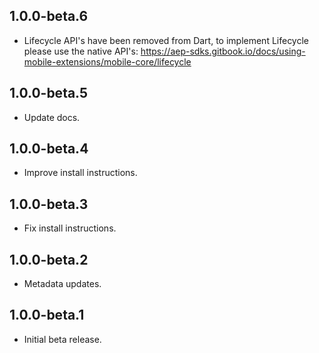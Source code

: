 ## 1.0.0-beta.6

* Lifecycle API's have been removed from Dart, to implement Lifecycle please use the native API's: https://aep-sdks.gitbook.io/docs/using-mobile-extensions/mobile-core/lifecycle

## 1.0.0-beta.5

* Update docs.

## 1.0.0-beta.4

* Improve install instructions.

## 1.0.0-beta.3

* Fix install instructions.

## 1.0.0-beta.2

* Metadata updates.

## 1.0.0-beta.1

* Initial beta release.
